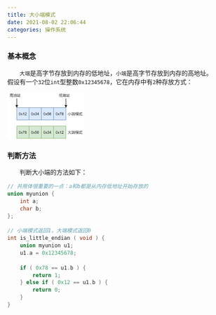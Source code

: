 ```yaml
---
title: 大小端模式
date: 2021-08-02 22:06:44
categories: 操作系统
---
```

### 基本概念

&emsp;&emsp;`大端`是高字节存放到内存的低地址，`小端`是高字节存放到内存的高地址。<!--more-->
&emsp;&emsp;假设有一个`32`位`int`型整数`0x12345678`，它在内存中有`2`种存放方式：

<img src="./大小端模式/大小端模式.png" width=35%>

### 判断方法

&emsp;&emsp;判断大小端的方法如下：

``` cpp
// 共用体很重要的一点：a和b都是从内存低地址开始存放的
union myunion {
    int a;
    char b;
};

// 小端模式返回1，大端模式返回0
int is_little_endian ( void ) {
    union myunion u1;
    u1.a = 0x12345678;

    if ( 0x78 == u1.b ) {
        return 1;
    } else if ( 0x12 == u1.b ) {
        return 0;
    }
}
```